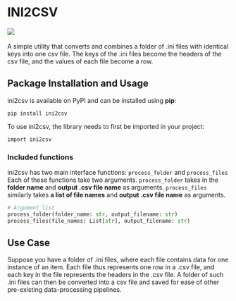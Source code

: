 # INI2CSV
![](https://img.shields.io/badge/python-3.9-lgreen)
</br></br>
 A simple utility that converts and combines a folder of .ini files with identical keys into one csv file. The keys of the .ini files become the headers of the csv file, and the values of each file become a row.

## Package Installation and Usage
ini2csv is available on PyPI and can be installed using __pip__:
```
pip install ini2csv
```

To use ini2csv, the library needs to first be imported in your project:
```
import ini2csv
```

### Included functions
ini2csv has two main interface functions: `process_folder` and `process_files`
Each of these functions take two arguments. `process_folder` takes in the __folder name__ and __output .csv file name__ as arguments. `process_files` similarly takes __a list of file names__ and __output .csv file name__ as arguments.
```py
# Argument list
process_folder(folder_name: str, output_filename: str)
process_files(file_names: List[str], output_filename: str)
```

## Use Case
Suppose you have a folder of .ini files, where each file contains data for one instance of an item. Each file thus represents one row in a .csv file, and each key in the file represents the headers in the .csv file. A folder of such .ini files can then be converted into a csv file and saved for ease of other pre-existing data-processing pipelines.